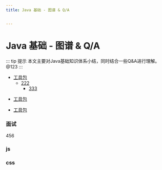 ```yaml
---
title: Java 基础 - 图谱 & Q/A


---
```


# Java 基础 - 图谱 & Q/A

::: tip 提示
本文主要对Java基础知识体系小结，同时结合一些Q&A进行理解。@123
:::

- [工具包](#面试)
   - [222]()
      - [333]() 
+ [工具包](https://github.com/zhangyunchencc/vuepress-devkit.git)
* [工具包](https://github.com/zhangyunchencc/vuepress-devkit.git)

[//]: # (123)

### 面试
456

### js
### css

